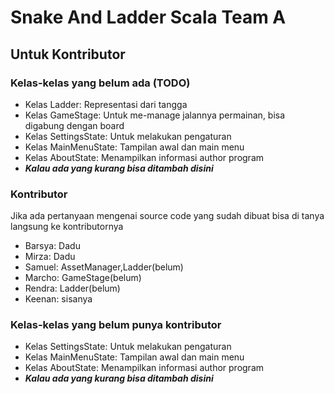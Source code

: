 # Snake And Ladder Scala Team A 

## Untuk Kontributor

### Kelas-kelas yang belum ada (TODO)

* Kelas Ladder: Representasi dari tangga
* Kelas GameStage: Untuk me-manage jalannya permainan, bisa digabung dengan board
* Kelas SettingsState: Untuk melakukan pengaturan
* Kelas MainMenuState: Tampilan awal dan main menu
* Kelas AboutState: Menampilkan informasi author program
* ___Kalau ada yang kurang bisa ditambah disini___

### Kontributor

Jika ada pertanyaan mengenai source code yang sudah dibuat bisa di tanya langsung ke kontributornya

* Barsya: Dadu 
* Mirza: Dadu
* Samuel: AssetManager,Ladder(belum)
* Marcho: GameStage(belum)
* Rendra: Ladder(belum)
* Keenan: sisanya

### Kelas-kelas yang belum punya kontributor

* Kelas SettingsState: Untuk melakukan pengaturan
* Kelas MainMenuState: Tampilan awal dan main menu
* Kelas AboutState: Menampilkan informasi author program
* ___Kalau ada yang kurang bisa ditambah disini___

